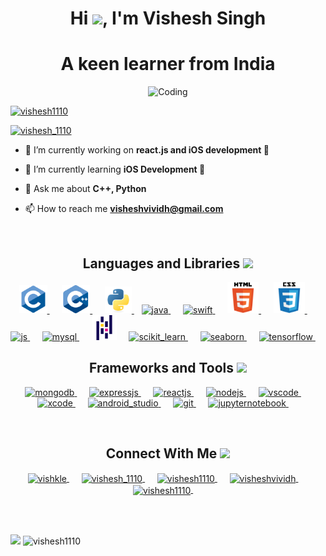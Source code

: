 <h1 align="center">Hi <img src="https://media.giphy.com/media/hvRJCLFzcasrR4ia7z/giphy.gif" width="30">, I'm Vishesh Singh</h1>
<h1 align="center">A keen learner from India</h1>
<div align="center">
<img alt="Coding" height="450" width="600" src="https://cdn.dribbble.com/users/1162077/screenshots/3848914/media/7ed7d5ca074b48b328150e5a231e8d1f.gif">
</div>
<p align="left"> <a href="https://github.com/ryo-ma/github-profile-trophy"><img src="https://github-profile-trophy.vercel.app/?username=vishesh1110" alt="vishesh1110" /></a> </p>

<p align="left"> <a href="https://twitter.com/vishesh_1110" target="blank"><img src="https://img.shields.io/twitter/follow/vishesh_1110?logo=twitter&style=for-the-badge" alt="vishesh_1110" /></a> </p>

- 🔭 I’m currently working on **react.js and iOS development 🍎**

- 🌱 I’m currently learning **iOS Development 🍎**

- 💬 Ask me about **C++, Python**

- 📫 How to reach me **visheshvividh@gmail.com**

  
<br/>
<h2 align="center"> Languages and Libraries <img src = "https://media2.giphy.com/media/QssGEmpkyEOhBCb7e1/giphy.gif?cid=ecf05e47a0n3gi1bfqntqmob8g9aid1oyj2wr3ds3mg700bl&rid=giphy.gif" width = 30px> </h2>

<p align="center"> 
<a href="https://www.cprogramming.com/" target="_blank" rel="noreferrer"> 
    <img src="https://raw.githubusercontent.com/devicons/devicon/master/icons/c/c-original.svg" alt="c" width="45" height="45"/> </a>&nbsp;&nbsp;&nbsp;&nbsp;
<a href="https://www.w3schools.com/cpp/" target="_blank" rel="noreferrer"> 
    <img src="https://raw.githubusercontent.com/devicons/devicon/master/icons/cplusplus/cplusplus-original.svg" alt="cplusplus" width="45" height="45"/> </a>&nbsp;&nbsp;&nbsp;&nbsp;
<a href="https://www.python.org" target="_blank" rel="noreferrer"> 
    <img src="https://raw.githubusercontent.com/devicons/devicon/master/icons/python/python-original.svg" alt="python" width="43" height="43"/> </a>&nbsp;&nbsp;
<a href="https://docs.oracle.com/en/java/" target="_blank" rel="noreferrer"> 
    <img src="https://www.svgrepo.com/show/303388/java-4-logo.svg" alt="java" width="50" height="50"/> </a>&nbsp;&nbsp;&nbsp;&nbsp;
<a href="https://www.swift.org/" target="_blank" rel="noreferrer"> 
    <img src="https://www.svgrepo.com/show/452110/swift.svg" alt="swift" width="45" height="45"/> </a>&nbsp;&nbsp;&nbsp;&nbsp;
<a href="https://www.w3.org/html/" target="_blank" rel="noreferrer"> 
    <img src="https://raw.githubusercontent.com/devicons/devicon/master/icons/html5/html5-original-wordmark.svg" alt="html5" width="50" height="50"/> </a>&nbsp;&nbsp;&nbsp;&nbsp;
<a href="https://www.w3schools.com/css/" target="_blank" rel="noreferrer"> 
    <img src="https://raw.githubusercontent.com/devicons/devicon/master/icons/css3/css3-original-wordmark.svg" alt="css3" width="50" height="50"/> </a>&nbsp;&nbsp;&nbsp;&nbsp;
<a href="https://www.w3schools.com/js/" target="_blank" rel="noreferrer"> 
    <img src="https://www.svgrepo.com/show/349419/javascript.svg" alt="js" width="40" height="40"/> </a>&nbsp;&nbsp;&nbsp;&nbsp;
<a href="https://www.mysql.com/" target="_blank" rel="noreferrer"> 
    <img src="https://github.com/user-attachments/assets/66b393c6-c7a0-4fac-87e9-e0f38fb22c15" alt="mysql" width="40" height="40"/> </a>&nbsp;&nbsp;&nbsp;&nbsp;
<a href="https://pandas.pydata.org/" target="_blank" rel="noreferrer"> 
    <img src="https://raw.githubusercontent.com/devicons/devicon/2ae2a900d2f041da66e950e4d48052658d850630/icons/pandas/pandas-original.svg" alt="pandas" width="40" height="40"/></a>&nbsp;&nbsp;&nbsp;&nbsp;
<a href="https://scikit-learn.org/" target="_blank" rel="noreferrer"> 
    <img src="https://upload.wikimedia.org/wikipedia/commons/0/05/Scikit_learn_logo_small.svg" alt="scikit_learn" width="40" height="40"/> </a>&nbsp;&nbsp;&nbsp;&nbsp;
<a href="https://seaborn.pydata.org/" target="_blank" rel="noreferrer"> 
    <img src="https://seaborn.pydata.org/_images/logo-mark-lightbg.svg" alt="seaborn" width="40" height="40"/> </a>&nbsp;&nbsp;&nbsp;&nbsp;
<a href="https://www.tensorflow.org/" target="_blank" rel="noreferrer"> 
    <img src="https://github.com/user-attachments/assets/5e9bb625-0215-406f-abdd-f1ffb80552f7" alt="tensorflow" width="42" height="42"/> </a>&nbsp;&nbsp;&nbsp;&nbsp;
</p>


<h2 align="center"> Frameworks and Tools <img src = "https://media2.giphy.com/media/QssGEmpkyEOhBCb7e1/giphy.gif?cid=ecf05e47a0n3gi1bfqntqmob8g9aid1oyj2wr3ds3mg700bl&rid=giphy.gif" width = 30px> </h2>

<p align = "center">
    <a href="https://www.mongodb.com/lp/cloud/atlas/try4?utm_source=google&utm_campaign=search_gs_pl_evergreen_atlas_general-phrase_prosp-brand_gic-null_ww-multi_ps-all_desktop_eng_lead&utm_term=mongodb&utm_medium=cpc_paid_search&utm_ad=p&utm_ad_campaign_id=11295578158&adgroup=116363205048&cq_cmp=11295578158&gad_source=1&gclid=Cj0KCQjww5u2BhDeARIsALBuLnPkn0c7bCsk9xblngZeYyHuXBPhPXaPVJQTIcC_2MDi5_suNgb_3KsaAtInEALw_wcB" target="_blank" rel="noreferrer"> 
        <img src="https://github.com/user-attachments/assets/5d77bab1-d864-4931-9314-fb1db0e77ba3" alt="mongodb" width="45" height="45"/> </a>&nbsp;&nbsp;&nbsp;&nbsp;
     <a href="https://expressjs.com/" target="_blank" rel="noreferrer"> 
        <img src="https://github.com/user-attachments/assets/ba9a0243-2e23-40e4-84b7-9fdd2a547d9f" alt="expressjs" width="55" height="40"/> </a>&nbsp;&nbsp;&nbsp;&nbsp;
    <a href="https://react.dev/" target="_blank" rel="noreferrer"> 
        <img src="https://github.com/user-attachments/assets/e3069594-596e-4564-91cb-41370294593f" alt="reactjs" width="45" height="45"/> </a>&nbsp;&nbsp;&nbsp;&nbsp;
    <a href="https://nodejs.org/en" target="_blank" rel="noreferrer"> 
        <img src="https://github.com/user-attachments/assets/9c788970-7b35-4bd1-ac2a-b26bb0b95c78" alt="nodejs" width="45" height="45"/> </a>&nbsp;&nbsp;&nbsp;&nbsp;
    <a href="https://code.visualstudio.com/download" target="_blank" rel="noreferrer"> 
        <img src="https://www.svgrepo.com/show/452129/vs-code.svg" alt="vscode" width="45" height="45"/> </a>&nbsp;&nbsp;&nbsp;&nbsp;
    <a href="https://developer.apple.com/xcode/" target="_blank" rel="noreferrer"> 
        <img src="https://github.com/user-attachments/assets/105230d4-c73e-466c-9942-c2271e8091b7" alt="xcode" width="50" height="50"/> </a>&nbsp;&nbsp;&nbsp;&nbsp;
    <a href="https://developer.android.com/studio?gad_source=1&gclid=Cj0KCQjww5u2BhDeARIsALBuLnMQgakEhg5SH9M9vK6eS4e8xoB_VFCNpI29PGUcl77j36s8e4uY35UaAn1BEALw_wcB&gclsrc=aw.ds" target="_blank" rel="noreferrer"> 
        <img src="https://github.com/user-attachments/assets/46660b6e-2496-4cfd-948c-b47ac1c28b3a" alt="android_studio" width="50" height="50"/> </a>&nbsp;&nbsp;&nbsp;&nbsp;
    <a href="https://git-scm.com/" target="_blank" rel="noreferrer"> 
        <img src="https://www.vectorlogo.zone/logos/git-scm/git-scm-icon.svg" alt="git" width="45" height="45"/> </a>&nbsp;&nbsp;&nbsp;&nbsp;
    <a href="https://jupyter.org/" target="_blank" rel="noreferrer"> 
        <img src="https://github.com/user-attachments/assets/6fea184d-fac9-4ff3-b178-9457c675bed9" alt="jupyternotebook" width="47" height="47"/> </a>&nbsp;&nbsp;&nbsp;&nbsp;
</p>


<br/>

<h2 align="center"> Connect With Me <img src = "https://www.svgrepo.com/show/489904/connect.svg" width = 40px></h2>

<p align="center">
    <a href="https://linkedin.com/in/vishkle" target="blank">
        <img align="center" src="https://raw.githubusercontent.com/rahuldkjain/github-profile-readme-generator/master/src/images/icons/Social/linked-in-alt.svg" alt="vishkle" height="30" width="30"/> </a>&nbsp;&nbsp;&nbsp;&nbsp;
    <a href="https://twitter.com/vishesh_1110" target="blank">
        <img align="center" src="https://cdn.punchng.com/wp-content/uploads/2023/07/24084806/Twitter-new-logo.jpeg" alt="vishesh_1110" height="40" width="40"/> </a>&nbsp;&nbsp;&nbsp;&nbsp;
    <a href="https://www.leetcode.com/vishesh1110" target="blank">
        <img align="center" src="https://raw.githubusercontent.com/rahuldkjain/github-profile-readme-generator/master/src/images/icons/Social/leet-code.svg" alt="vishesh1110" height="35" width="35"/> </a>&nbsp;&nbsp;&nbsp;&nbsp;
    <a href="https://auth.geeksforgeeks.org/user/visheshvividh" target="blank">
        <img align="center" src="https://raw.githubusercontent.com/rahuldkjain/github-profile-readme-generator/master/src/images/icons/Social/geeks-for-geeks.svg" alt="visheshvividh" height="50" width="40"/> </a>&nbsp;&nbsp;&nbsp;&nbsp;
    <a href="https://stackoverflow.com/users/vishesh1110" target="blank">
        <img align="center" src="https://raw.githubusercontent.com/rahuldkjain/github-profile-readme-generator/master/src/images/icons/Social/stack-overflow.svg" alt="vishesh1110" height="35" width="40"/> </a>&nbsp;&nbsp;&nbsp;&nbsp;
</p>

<br/><br/>
<p> <img align="left" src="https://github-readme-stats.vercel.app/api/top-langs/?username=vishesh1110&layout=compact&hide=html&theme=radical"/> </p>

<p>&nbsp;<img align="center" src="https://github-readme-stats.vercel.app/api?username=vishesh1110&show_icons=true&locale=en&theme=radical" alt="vishesh1110" /></p>

